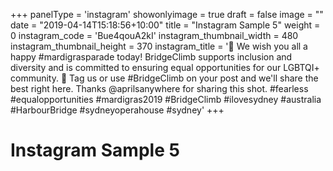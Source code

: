 +++
panelType                   = 'instagram'
showonlyimage = true
draft = false
image = ""
date = "2019-04-14T15:18:56+10:00"
title = "Instagram Sample 5"
weight = 0
instagram_code              = 'Bue4qouA2kI'
instagram_thumbnail_width   = 480
instagram_thumbnail_height  = 370
instagram_title             = '🌈 We wish you all a happy #mardigrasparade today! BridgeClimb supports inclusion and diversity and is committed to ensuring equal opportunities for our LGBTQI+ community. 🌈 Tag us or use #BridgeClimb on your post and we'll share the best right here. Thanks @aprilsanywhere for sharing this shot. #fearless #equalopportunities #mardigras2019 #BridgeClimb #ilovesydney #australia #HarbourBridge #sydneyoperahouse #sydney'
+++

# Instagram Sample 5

